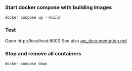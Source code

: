 ### Start docker compose with building images
```shell
docker compose up --build
```

### Test
Open http://localhost:8000
See also [api_documentation.md](api_documentation.md)


### Stop and remove all containers
```shell
docker compose down
```
